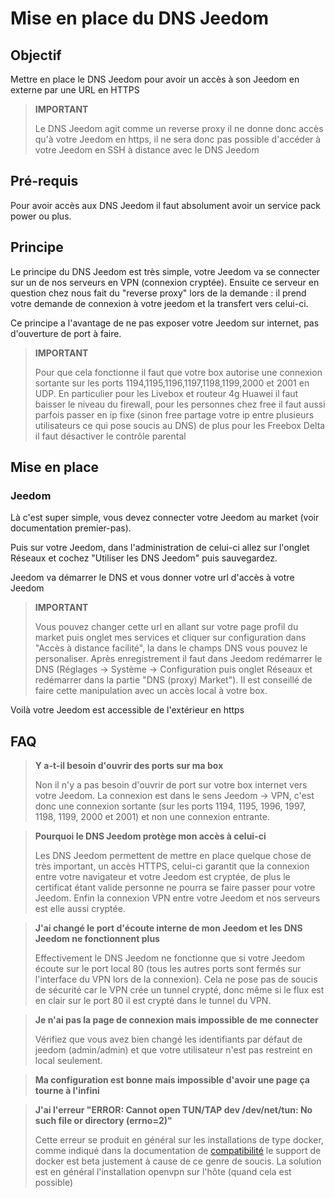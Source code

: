 # Mise en place du DNS Jeedom

## Objectif

Mettre en place le DNS Jeedom pour avoir un accès à son Jeedom en externe par une URL en HTTPS

> **IMPORTANT**
>
> Le DNS Jeedom agit comme un reverse proxy il ne donne donc accès qu'à votre Jeedom en https, il ne sera donc pas possible d'accéder à votre Jeedom en SSH à distance avec le DNS Jeedom

## Pré-requis

Pour avoir accès aux DNS Jeedom il faut absolument avoir un service pack power ou plus.

## Principe

Le principe du DNS Jeedom est très simple, votre Jeedom va se connecter sur un de nos serveurs en VPN (connexion cryptée). Ensuite ce serveur en question chez nous fait du "reverse proxy" lors de la demande : il prend votre demande de connexion à votre jeedom et la transfert vers celui-ci.

Ce principe a l'avantage de ne pas exposer votre Jeedom sur internet, pas d'ouverture de port à faire.

> **IMPORTANT**
>
> Pour que cela fonctionne il faut que votre box autorise une connexion sortante sur les ports 1194,1195,1196,1197,1198,1199,2000 et 2001 en UDP. En particulier pour les Livebox et routeur 4g Huawei il faut baisser le niveau du firewall, pour les personnes chez free il faut aussi parfois passer en ip fixe (sinon free partage votre ip entre plusieurs utilisateurs ce qui pose soucis au DNS) de plus pour les Freebox Delta il faut désactiver le contrôle parental 

## Mise en place

### Jeedom

Là c'est super simple, vous devez connecter votre Jeedom au market (voir documentation premier-pas). 

Puis sur votre Jeedom, dans l'administration de celui-ci allez sur l'onglet Réseaux et cochez "Utiliser les DNS Jeedom" puis sauvegardez.

Jeedom va démarrer le DNS et vous donner votre url d'accès à votre Jeedom

> **IMPORTANT**
>
> Vous pouvez changer cette url en allant sur votre page profil du market puis onglet mes services et cliquer sur configuration dans "Accès à distance facilité", la dans le champs DNS vous pouvez le personaliser. Après enregistrement il faut dans Jeedom redémarrer le DNS (Réglages -> Système -> Configuration puis onglet Réseaux et redémarrer dans la partie "DNS (proxy) Market"). Il est conseillé de faire cette manipulation avec un accès local à votre box.

Voilà votre Jeedom est accessible de l'extérieur en https

## FAQ

> **Y a-t-il besoin d'ouvrir des ports sur ma box**
>
> Non il n'y a pas besoin d'ouvrir de port sur votre box internet vers votre Jeedom. La connexion est dans le sens Jeedom -> VPN, c'est donc une connexion sortante (sur les ports 1194, 1195, 1996, 1997, 1198, 1199, 2000 et 2001) et non une connexion entrante.

> **Pourquoi le DNS Jeedom protège mon accès à celui-ci**
>
> Les DNS Jeedom permettent de mettre en place quelque chose de très important, un accès HTTPS, celui-ci garantit que la connexion entre votre navigateur et votre Jeedom est cryptée, de plus le certificat étant valide personne ne pourra se faire passer pour votre Jeedom. Enfin la connexion VPN entre votre Jeedom et nos serveurs est elle aussi cryptée.

> **J'ai changé le port d'écoute interne de mon Jeedom et les DNS Jeedom ne fonctionnent plus**
>
> Effectivement le DNS Jeedom ne fonctionne que si votre Jeedom écoute sur le port local 80 (tous les autres ports sont fermés sur l'interface du VPN lors de la connexion). Cela ne pose pas de soucis de sécurité car le VPN crée un tunnel crypté, donc même si le flux est en clair sur le port 80 il est crypté dans le tunnel du VPN.

> **Je n'ai pas la page de connexion mais impossible de me connecter**
>
> Vérifiez que vous avez bien changé les identifiants par défaut de jeedom (admin/admin) et que votre utilisateur n'est pas restreint en local seulement.

> **Ma configuration est bonne mais impossible d'avoir une page ça tourne à l'infini**
>

> **J'ai l'erreur "ERROR: Cannot open TUN/TAP dev /dev/net/tun: No such file or directory (errno=2)"**
>
> Cette erreur se produit en général sur les installations de type docker, comme indiqué dans la documentation de [compatibilité](../compatibility/) le support de docker est beta justement à cause de ce genre de soucis. La solution est en général l'installation openvpn sur l'hôte (quand cela est possible)
